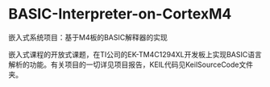 # BASIC-Interpreter-on-CortexM4
嵌入式系统项目：基于M4板的BASIC解释器的实现

嵌入式课程的开放式课题，在TI公司的EK-TM4C1294XL开发板上实现BASIC语言解析的功能。有关项目的一切详见项目报告，KEIL代码见KeilSourceCode文件夹。
